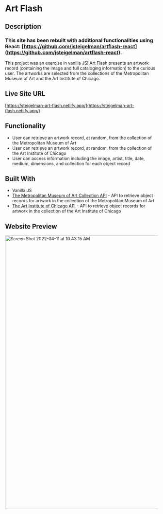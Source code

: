 # Art Flash

## Description

### This site has been rebuilt with additional functionalities using React: [https://github.com/jsteigelman/artflash-react](https://github.com/jsteigelman/artflash-react).

This project was an exercise in vanilla JS! Art Flash presents an artwork record (containing the image and full cataloging information) to the curious user. The artworks are selected from the collections of the Metropolitan Museum of Art and the Art Institute of Chicago.

## Live Site URL
[https://steigelman-art-flash.netlify.app/](https://steigelman-art-flash.netlify.app/)

## Functionality
* User can retrieve an artwork record, at random, from the collection of the Metropolitan Museum of Art
* User can retrieve an artwork record, at random, from the collection of the Art Institute of Chicago
* User can access information including the image, artist, title, date, medium, dimensions, and collection for each object record

## Built With
* Vanilla JS
* [The Metropolitan Museum of Art Collection API](https://metmuseum.github.io/) - API to retrieve object records for artwork in the collection of the Metropolitan Museum of Art
* [The Art Institute of Chicago API](https://www.artic.edu/open-access/public-api) - API to retrieve object records for artwork in the collection of the Art Institute of Chicago

## Website Preview
<!-- <img width="900" alt="Preview" src="https://user-images.githubusercontent.com/65603938/160522530-c7692dde-3cd7-4a6d-8519-4fe402d7e023.png"> -->
<img width="900" alt="Screen Shot 2022-04-11 at 10 43 15 AM" src="https://user-images.githubusercontent.com/65603938/162764712-f539ba57-71b8-4d6e-8f92-f442dc0fe2d6.png">
